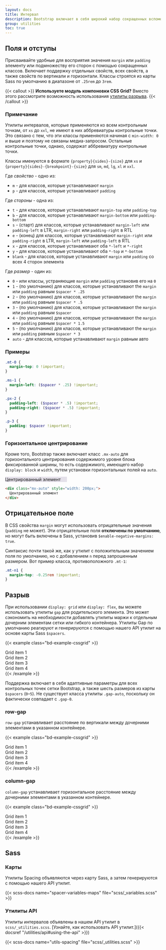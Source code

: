 ```yaml
---
layout: docs
title: Интервал
description: Bootstrap включает в себя широкий набор сокращенных вспомогательных классов полей, отступов и разрывов для изменения внешнего вида элемента.
group: utilities
toc: true
---
```


## Поля и отступы

Присваивайте удобные для восприятия значения `margin` или `padding` элементу или подмножеству его сторон с помощью сокращенных классов. Включает поддержку отдельных свойств, всех свойств, а также свойств по вертикали и горизонтали. Классы строятся из карты Sass по умолчанию в диапазоне от `.25rem` до `3rem`.

{{< callout >}}
**Используете модуль компоновки CSS Grid?** Вместо этого рассмотрите возможность использования [утилиты разрыва](#разрыв).
{{< /callout >}}

### Примечание

Утилиты интервалов, которые применяются ко всем контрольным точкам, от `xs` до `xxl`, не имеют в них аббревиатуры контрольные точки. Это связано с тем, что эти классы применяются начиная с `min-width: 0` и выше и поэтому не связаны медиа-запросом. Остальные контрольные точки, однако, содержат аббревиатуру контрольные точки.

Классы именуются в формате `{property}{sides}-{size}` для `xs` и `{property}{sides}-{breakpoint}-{size}` для `sm`, `md`, `lg`, `xl` и `xxl`.

Где *свойство* - одно из:

- `m` - для классов, которые устанавливают `margin`
- `p` - для классов, которые устанавливают `padding`

Где *стороны* - одна из:

- `t` - для классов, которые устанавливают `margin-top` или `padding-top`
- `b` - для классов, которые устанавливают `margin-bottom` или `padding-bottom`
- `s` - (старт) для классов, которые устанавливают `margin-left` или `padding-left` в LTR, `margin-right` или `padding-right` в RTL
- `e` - (конец) для классов, которые устанавливают `margin-right` или `padding-right` в LTR, `margin-left` или `padding-left` в RTL
- `x` - для классов, которые устанавливают оба `*-left` и `*-right`
- `y` - для классов, которые устанавливают оба `*-top` и `*-bottom`
- `blank` - для классов, которые устанавливают `margin` или `padding` со всех 4 сторон элемента

Где *размер* - один из:

- `0` - или классы, устраняющие `margin` или `padding` установив его на `0`
- `1` - (по умолчанию) для классов, которые устанавливают the `margin` или `padding` равным `$spacer * .25`
- `2` - (по умолчанию) для классов, которые устанавливают the `margin` или `padding` равным `$spacer * .5`
- `3` - (по умолчанию) для классов, которые устанавливают the `margin` или `padding` равным `$spacer`
- `4` - (по умолчанию) для классов, которые устанавливают the `margin` или `padding` равным `$spacer * 1.5`
- `5` - (по умолчанию) для классов, которые устанавливают the `margin` или `padding` равным `$spacer * 3`
- `auto` - для классов, которые устанавливают `margin` равным авто

### Примеры

```scss
.mt-0 {
  margin-top: 0 !important;
}

.ms-1 {
  margin-left: ($spacer * .25) !important;
}

.px-2 {
  padding-left: ($spacer * .5) !important;
  padding-right: ($spacer * .5) !important;
}

.p-3 {
  padding: $spacer !important;
}
```

### Горизонтальное центрирование

Кроме того, Bootstrap также включает класс `.mx-auto` для горизонтального центрирования содержимого уровня блока фиксированной ширины, то есть содержимого, имеющего набор `display: block` и `width`, путем установки горизонтальных полей на `auto`.

<div class="bd-example">
  <div class="mx-auto" style="width: 200px; background-color: rgba(86,61,124,.15);">
    Центрированный элемент
  </div>
</div>

```html
<div class="mx-auto" style="width: 200px;">
  Центрированный элемент
</div>
```

## Отрицательное поле

В CSS свойства `margin` могут использовать отрицательные значения (`padding` не может). Эти отрицательные поля **отключены по умолчанию**, но могут быть включены в Sass, установив `$enable-negative-margins: true`.

Синтаксис почти такой же, как у утилит с положительным значением поля по умолчанию, но с добавлением `n` перед запрошенным размером. Вот пример класса, противоположного `.mt-1`:

```scss
.mt-n1 {
  margin-top: -0.25rem !important;
}
```

## Разрыв

При использовании `display: grid` или `display: flex`, вы можете использовать утилиты `gap` для родительского элемента. Это может сэкономить на необходимости добавлять утилиты маржи к отдельным дочерним элементам сетки или гибкого контейнера. Утилиты Gap по умолчанию реагируют и генерируются с помощью нашего API утилит на основе карты Sass `$spacers`.

{{< example class="bd-example-cssgrid" >}}
<div class="grid gap-3">
  <div class="p-2 g-col-6">Grid item 1</div>
  <div class="p-2 g-col-6">Grid item 2</div>
  <div class="p-2 g-col-6">Grid item 3</div>
  <div class="p-2 g-col-6">Grid item 4</div>
</div>
{{< /example >}}

Поддержка включает в себя адаптивные параметры для всех контрольных точек сетки Bootstrap, а также шесть размеров из карты `$spacers` (`0`–`5`). Не существует класса утилиты `.gap-auto`, поскольку он фактически совпадает с `.gap-0`.

### row-gap

`row-gap` устанавливает расстояние по вертикали между дочерними элементами в указанном контейнере.

{{< example class="bd-example-cssgrid" >}}
<div class="grid gap-0 row-gap-3">
  <div class="p-2 g-col-6">Grid item 1</div>
  <div class="p-2 g-col-6">Grid item 2</div>
  <div class="p-2 g-col-6">Grid item 3</div>
  <div class="p-2 g-col-6">Grid item 4</div>
</div>
{{< /example >}}

### column-gap

`column-gap` устанавливает горизонтальное расстояние между дочерними элементами в указанном контейнере.

{{< example class="bd-example-cssgrid" >}}
<div class="grid gap-0 column-gap-3">
  <div class="p-2 g-col-6">Grid item 1</div>
  <div class="p-2 g-col-6">Grid item 2</div>
  <div class="p-2 g-col-6">Grid item 3</div>
  <div class="p-2 g-col-6">Grid item 4</div>
</div>
{{< /example >}}

## Sass

### Карты

Утилиты Spacing объявляются через карту Sass, а затем генерируются с помощью нашего API утилит.

{{< scss-docs name="spacer-variables-maps" file="scss/_variables.scss" >}}

### Утилиты API

Утилиты интервалов объявлены в нашем API утилит в `scss/_utilities.scss`. [Узнайте, как использовать API утилит.]({{< docsref "/utilities/api#using-the-api" >}})

{{< scss-docs name="utils-spacing" file="scss/_utilities.scss" >}}
